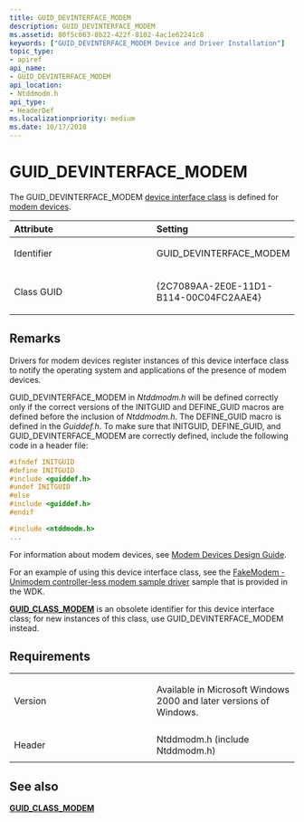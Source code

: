 ```yaml
---
title: GUID_DEVINTERFACE_MODEM
description: GUID_DEVINTERFACE_MODEM
ms.assetid: 80f5c063-8b22-422f-8102-4ac1e62241c8
keywords: ["GUID_DEVINTERFACE_MODEM Device and Driver Installation"]
topic_type:
- apiref
api_name:
- GUID_DEVINTERFACE_MODEM
api_location:
- Ntddmodm.h
api_type:
- HeaderDef
ms.localizationpriority: medium
ms.date: 10/17/2018
---
```


# GUID_DEVINTERFACE_MODEM


The GUID_DEVINTERFACE_MODEM [device interface class](./overview-of-device-interface-classes.md) is defined for [modem devices](/previous-versions/windows/hardware/modem/ff542573(v=vs.85)).

<table>
<colgroup>
<col width="50%" />
<col width="50%" />
</colgroup>
<thead>
<tr class="header">
<th align="left">Attribute</th>
<th align="left">Setting</th>
</tr>
</thead>
<tbody>
<tr class="odd">
<td align="left"><p>Identifier</p></td>
<td align="left"><p>GUID_DEVINTERFACE_MODEM</p></td>
</tr>
<tr class="even">
<td align="left"><p>Class GUID</p></td>
<td align="left"><p>{2C7089AA-2E0E-11D1-B114-00C04FC2AAE4}</p></td>
</tr>
</tbody>
</table>

 

Remarks
-------

Drivers for modem devices register instances of this device interface class to notify the operating system and applications of the presence of modem devices.

GUID_DEVINTERFACE_MODEM in *Ntddmodm.h* will be defined correctly only if the correct versions of the INITGUID and DEFINE_GUID macros are defined before the inclusion of *Ntddmodm.h*. The DEFINE_GUID macro is defined in the *Guiddef.h*. To make sure that INITGUID, DEFINE_GUID, and GUID_DEVINTERFACE_MODEM are correctly defined, include the following code in a header file:

```cpp
#ifndef INITGUID
#define INITGUID
#include <guiddef.h>
#undef INITGUID
#else 
#include <guiddef.h>
#endif

#include <ntddmodm.h>
...
```

For information about modem devices, see [Modem Devices Design Guide](/previous-versions/windows/hardware/modem/ff542476(v=vs.85)).

For an example of using this device interface class, see the [FakeModem - Unimodem controller-less modem sample driver](/samples/browse/) sample that is provided in the WDK.

[**GUID_CLASS_MODEM**](guid-class-modem.md) is an obsolete identifier for this device interface class; for new instances of this class, use GUID_DEVINTERFACE_MODEM instead.

Requirements
------------

<table>
<colgroup>
<col width="50%" />
<col width="50%" />
</colgroup>
<tbody>
<tr class="odd">
<td align="left"><p>Version</p></td>
<td align="left"><p>Available in Microsoft Windows 2000 and later versions of Windows.</p></td>
</tr>
<tr class="even">
<td align="left"><p>Header</p></td>
<td align="left">Ntddmodm.h (include Ntddmodm.h)</td>
</tr>
</tbody>
</table>

## See also


[**GUID_CLASS_MODEM**](guid-class-modem.md)

